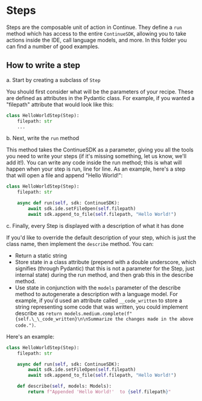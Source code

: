 # Steps

Steps are the composable unit of action in Continue. They define a `run` method which has access to the entire `ContinueSDK`, allowing you to take actions inside the IDE, call language models, and more. In this folder you can find a number of good examples.

## How to write a step

a. Start by creating a subclass of `Step`

You should first consider what will be the parameters of your recipe. These are defined as attributes in the Pydantic class. For example, if you wanted a "filepath" attribute that would look like this:

```python
class HelloWorldStep(Step):
    filepath: str
    ...
```

b. Next, write the `run` method

This method takes the ContinueSDK as a parameter, giving you all the tools you need to write your steps (if it's missing something, let us know, we'll add it!). You can write any code inside the run method; this is what will happen when your step is run, line for line. As an example, here's a step that will open a file and append "Hello World!":

```python
class HelloWorldStep(Step):
    filepath: str

    async def run(self, sdk: ContinueSDK):
        await sdk.ide.setFileOpen(self.filepath)
        await sdk.append_to_file(self.filepath, "Hello World!")
```

c. Finally, every Step is displayed with a description of what it has done

If you'd like to override the default description of your step, which is just the class name, then implement the `describe` method. You can:

- Return a static string
- Store state in a class attribute (prepend with a double underscore, which signifies (through Pydantic) that this is not a parameter for the Step, just internal state) during the run method, and then grab this in the describe method.
- Use state in conjunction with the `models` parameter of the describe method to autogenerate a description with a language model. For example, if you'd used an attribute called `__code_written` to store a string representing some code that was written, you could implement describe as `return models.medium.complete(f"{self.\_\_code_written}\n\nSummarize the changes made in the above code.")`.

Here's an example:

```python
class HelloWorldStep(Step):
    filepath: str

    async def run(self, sdk: ContinueSDK):
        await sdk.ide.setFileOpen(self.filepath)
        await sdk.append_to_file(self.filepath, "Hello World!")

    def describe(self, models: Models):
        return f"Appended 'Hello World!'  to {self.filepath}"
```
